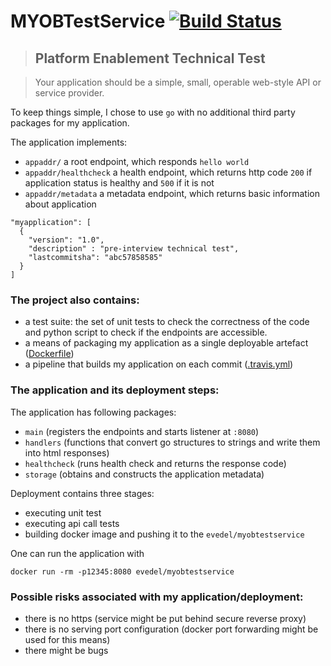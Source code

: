 # MYOBTestService [![Build Status](https://travis-ci.com/Evedel/ops-technical-test.svg?branch=master)](https://travis-ci.com/Evedel/ops-technical-test)

> ## Platform Enablement Technical Test

> Your application should be a simple, small, operable web-style API or service provider.

To keep things simple, I chose to use `go` with no additional third party packages for my application.

The application implements:
- `appaddr/` a root endpoint, which responds `hello world`
- `appaddr/healthcheck` a health endpoint, which returns http code `200` if application status is healthy and `500` if it is not
- `appaddr/metadata` a metadata endpoint, which returns basic information about application
```
"myapplication": [
  {
    "version": "1.0",
    "description" : "pre-interview technical test",
    "lastcommitsha": "abc57858585"
  }
]
```

### The project also contains:
- a test suite: the set of unit tests to check the correctness of the code and python script to check if the endpoints are accessible.
- a means of packaging my application as a single deployable artefact ([Dockerfile](Dockerfile))
- a pipeline that builds my application on each commit ([.travis.yml](.travis.yml))

### The application and its deployment steps:
The application has following packages:
- `main` (registers the endpoints and starts listener at `:8080`)
- `handlers` (functions that convert go structures to strings and write them into html responses)
- `healthcheck` (runs health check and returns the response code)
- `storage` (obtains and constructs the application metadata)

Deployment contains three stages:
- executing unit test
- executing api call tests
- building docker image and pushing it to the `evedel/myobtestservice`

One can run the application with

```
docker run -rm -p12345:8080 evedel/myobtestservice
```

### Possible risks associated with my application/deployment:
- there is no https (service might be put behind secure reverse proxy)
- there is no serving port configuration (docker port forwarding might be used for this means)
- there might be bugs
